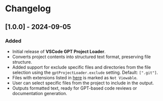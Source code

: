 # Changelog

## [1.0.0] - 2024-09-05

### Added

- Initial release of **VSCode GPT Project Loader**.
- Converts project contents into structured text format, preserving file structure.
- Added support for exclude specific files and directories from the file selection using the `gptProjectLoader.exclude` setting. Default: `[".git"]`.
- Files with extensions listed in [here](https://github.com/kentayamada-dev/vscode-gpt-project-loader/blob/main/src/binary-extensions.json) is marked as `Not Viewable`.
- User can select specific files from the project to include in the output.
- Outputs formatted text, ready for GPT-based code reviews or documentation generation.

